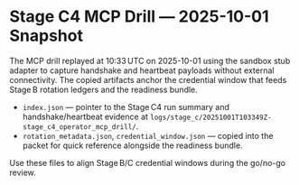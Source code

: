 # Stage C4 MCP Drill — 2025-10-01 Snapshot

The MCP drill replayed at 10:33 UTC on 2025-10-01 using the sandbox stub
adapter to capture handshake and heartbeat payloads without external
connectivity. The copied artifacts anchor the credential window that feeds
Stage B rotation ledgers and the readiness bundle.

- `index.json` — pointer to the Stage C4 run summary and handshake/heartbeat
  evidence at `logs/stage_c/20251001T103349Z-stage_c4_operator_mcp_drill/`.
- `rotation_metadata.json`, `credential_window.json` — copied into the
  packet for quick reference alongside the readiness bundle.

Use these files to align Stage B/C credential windows during the go/no-go
review.
